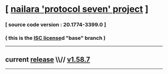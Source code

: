 
# [ [nailara 'protocol seven' project](http://src.nailara.net/) ]

### [ source code version : 20.1774-3399.0 ]

### ( this is the [ISC license](license)d "base" branch )
---
## current [release](https://github.com/anotherlink/nailara/releases) \\\\// [v1.58.7](https://github.com/anotherlink/nailara/releases/tag/v1.58.7)
---
